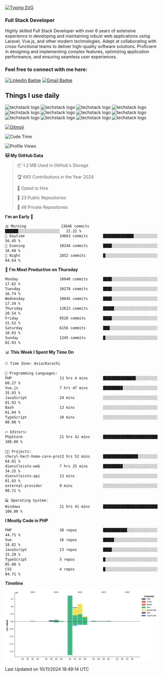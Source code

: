 [![Typing SVG](https://readme-typing-svg.demolab.com?font=Permanent+Marker&size=31&pause=1000&color=00A11F&center=true&random=false&width=435&lines=Hi+%F0%9F%91%8B%2C+I'm+Waheed+Sindhani)](https://git.io/typing-svg)
### Full Stack Developer
Highly skilled Full Stack Developer with over 6 years of extensive experience in developing and maintaining robust web applications using Laravel, Vue.js, and other modern technologies. Adept at collaborating with cross-functional teams to deliver high-quality software solutions. Proficient in designing and implementing complex features, optimizing application performance, and ensuring seamless user experiences. 

### Feel free to connect with me here:

[![Linkedin Badge](https://img.shields.io/badge/-waheedsindhani-blue?style=flat-square&logo=Linkedin&logoColor=white&link=https://www.linkedin.com/in/waheed-sindhani/)](https://www.linkedin.com/in/waheed-sindhani/)
[![Gmail Badge](https://img.shields.io/badge/-waheed.eliccs@gmail.com-c14438?style=flat-square&logo=Gmail&logoColor=white&link=mailto:waheed.eliccs@gmail.com)](mailto:waheed.eliccs@gmail.com)

## Things I use daily
![techstack logo](https://readme-components.vercel.app/api?component=logo&logo=react&text=false&animation=spin&fill=000000&svgfill=2d79c7)
![techstack logo](https://readme-components.vercel.app/api?component=logo&logo=vue.js&text=false&fill=000000&svgfill=4FC08D)
![techstack logo](https://readme-components.vercel.app/api?component=logo&logo=laravel&text=false&fill=000000&svgfill=FF2D20)
![techstack logo](https://readme-components.vercel.app/api?component=logo&logo=javascript&text=false&fill=000000&svgfill=F7DF1E)
![techstack logo](https://readme-components.vercel.app/api?component=logo&logo=mysql&text=false&fill=000000&svgfill=4479A1)
![techstack logo](https://readme-components.vercel.app/api?component=logo&logo=quasar&text=false&svgfill=050A14&fill=ffffaa&animation=spin)
![techstack logo](https://readme-components.vercel.app/api?component=logo&logo=typescript&text=false&fill=000000&svgfill=3178C6)
![techstack logo](https://readme-components.vercel.app/api?component=logo&logo=node.js&text=false&fill=000000&svgfill=5FA04E)
![techstack logo](https://readme-components.vercel.app/api?component=logo&logo=tailwindcss&text=false&fill=000000&svgfill=06B6D4)
![techstack logo](https://readme-components.vercel.app/api?component=logo&logo=docker&text=false&fill=000000&svgfill=2496ED)
![techstack logo](https://readme-components.vercel.app/api?component=logo&logo=linux&text=false&fill=000000&svgfill=FCC624)
![techstack logo](https://readme-components.vercel.app/api?component=logo&logo=amazonaws&text=false&fill=000000&svgfill=232F3E)



<!--
**Sindhani/sindhani** is a ✨ _special_ ✨ repository because its `README.md` (this file) appears on your GitHub profile.

Here are some ideas to get you started:

- 🔭 I’m currently working on ...
- 🌱 I’m currently learning ...
- 👯 I’m looking to collaborate on ...
- 🤔 I’m looking for help with ...
- 💬 Ask me about ...
- 📫 How to reach me: ...
- 😄 Pronouns: ...
- ⚡ Fun fact: ...
-->
<a href="https://gitmoji.dev">
  <img
    src="https://img.shields.io/badge/gitmoji-%20😜%20😍-FFDD67.svg?style=flat-square"
    alt="Gitmoji"
  />
</a>

<!--START_SECTION:waka-->
![Code Time](http://img.shields.io/badge/Code%20Time-723%20hrs%2045%20mins-blue)

![Profile Views](http://img.shields.io/badge/Profile%20Views-3-blue)

**🐱 My GitHub Data** 

> 📦 1.2 MB Used in GitHub's Storage 
 > 
> 🏆 683 Contributions in the Year 2024
 > 
> 💼 Opted to Hire
 > 
> 📜 23 Public Repositories 
 > 
> 🔑 48 Private Repositories 
 > 
**I'm an Early 🐤** 

```text
🌞 Morning                13646 commits       ██████░░░░░░░░░░░░░░░░░░░   22.22 % 
🌆 Daytime                34663 commits       ██████████████░░░░░░░░░░░   56.45 % 
🌃 Evening                10244 commits       ████░░░░░░░░░░░░░░░░░░░░░   16.68 % 
🌙 Night                  2852 commits        █░░░░░░░░░░░░░░░░░░░░░░░░   04.64 % 
```
📅 **I'm Most Productive on Thursday** 

```text
Monday                   10940 commits       ████░░░░░░░░░░░░░░░░░░░░░   17.82 % 
Tuesday                  10278 commits       ████░░░░░░░░░░░░░░░░░░░░░   16.74 % 
Wednesday                10645 commits       ████░░░░░░░░░░░░░░░░░░░░░   17.34 % 
Thursday                 12613 commits       █████░░░░░░░░░░░░░░░░░░░░   20.54 % 
Friday                   9528 commits        ████░░░░░░░░░░░░░░░░░░░░░   15.52 % 
Saturday                 6156 commits        ███░░░░░░░░░░░░░░░░░░░░░░   10.03 % 
Sunday                   1245 commits        █░░░░░░░░░░░░░░░░░░░░░░░░   02.03 % 
```


📊 **This Week I Spent My Time On** 

```text
🕑︎ Time Zone: Asia/Karachi

💬 Programming Languages: 
PHP                      13 hrs 4 mins       ███████████████░░░░░░░░░░   60.27 % 
Vue.js                   7 hrs 47 mins       █████████░░░░░░░░░░░░░░░░   35.93 % 
JavaScript               24 mins             ░░░░░░░░░░░░░░░░░░░░░░░░░   01.92 % 
Bash                     13 mins             ░░░░░░░░░░░░░░░░░░░░░░░░░   01.04 % 
TypeScript               10 mins             ░░░░░░░░░░░░░░░░░░░░░░░░░   00.80 % 

🔥 Editors: 
PhpStorm                 21 hrs 41 mins      █████████████████████████   100.00 % 

🐱‍💻 Projects: 
cheryl-hect-home-care-pro13 hrs 52 mins      ████████████████░░░░░░░░░   64.01 % 
dienstleisto-web         7 hrs 25 mins       █████████░░░░░░░░░░░░░░░░   34.25 % 
dienstleisto-api         13 mins             ░░░░░░░░░░░░░░░░░░░░░░░░░   01.03 % 
external-provider        9 mins              ░░░░░░░░░░░░░░░░░░░░░░░░░   00.72 % 

💻 Operating System: 
Windows                  21 hrs 41 mins      █████████████████████████   100.00 % 
```

**I Mostly Code in PHP** 

```text
PHP                      38 repos            ███████████░░░░░░░░░░░░░░   44.71 % 
Vue                      16 repos            █████░░░░░░░░░░░░░░░░░░░░   18.82 % 
JavaScript               13 repos            ████░░░░░░░░░░░░░░░░░░░░░   15.29 % 
TypeScript               5 repos             █░░░░░░░░░░░░░░░░░░░░░░░░   05.88 % 
CSS                      4 repos             █░░░░░░░░░░░░░░░░░░░░░░░░   04.71 % 
```



**Timeline**

![Lines of Code chart](https://raw.githubusercontent.com/Sindhani/Sindhani/main/assets/bar_graph.png)


 Last Updated on 10/11/2024 18:49:14 UTC
<!--END_SECTION:waka-->
